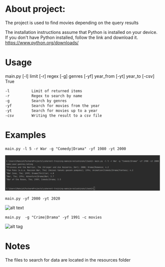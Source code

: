 About project:
====================
The project is used to find movies depending on the query results

The installation instructions assume that Python is installed on your device.
If you don't have Python installed, follow the link and download it.
https://www.python.org/downloads/

Usage
====================
main.py [-l] limit [-r] regex [-g] genres [-yf] year_from [-yt] year_to  [-csv] True  

    -l          Limit of returned items
    -r          Regex to search by name
    -g          Search by genres    
    -yf         Search for movies from the year
    -yt         Search for movies up to a year
    -csv        Writing the result to a csv file

Examples
====================
    main.py -l 5 -r War -g "Comedy|Drama" -yf 1980 -yt 2000
![alt text](resources/screenshots/Screenshot_4.png)
    
    main.py -yf 2000 -yt 2020
    
![alt text](https://bitbucket.org/coherentprojects/coherent-training-maksim-koloshinsky/src/master/task2/resources/screenshots/Screenshot_5.png )
   
    main.py  -g "Crime|Drama" -yf 1991 -c movies

![alt tag](https://bitbucket.org/coherentprojects/coherent-training-maksim-koloshinsky/src/master/task2/resources/screenshots/Screenshot_6.png )​

Notes
====================
The files to search for data are located in the resources folder